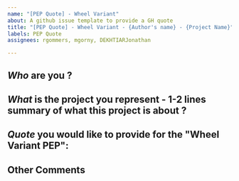 ```yaml
---
name: "[PEP Quote] - Wheel Variant"
about: A github issue template to provide a GH quote
title: "[PEP Quote] - Wheel Variant - {Author's name} - {Project Name}"
labels: PEP Quote
assignees: rgommers, mgorny, DEKHTIARJonathan

---
```



## *Who* are you ?
<!-- Ex. Independant researcher, core contributor to XYZ. -->

## *What* is the project you represent - 1-2 lines summary of what this project is about ?
<!-- Ex. I represent `mypackage`, we focus on doing cool stuff. -->

## *Quote* you would like to provide for the "Wheel Variant PEP":
<!-- 
We are looking for quotes from the Python community highlighting:
- how does "not having Wheel Variant" impact you and your project: pain points
- how this proposal would help your package to grow: why you want this
- how this proposal would make your users' life better / easier: how does it improve UX
- anything you believe relevant that makes "Wheel Variant" attractive to you.

It will be integrated in the PEP draft and we will confirm with you before the publication
for approval.
-->

## Other Comments


